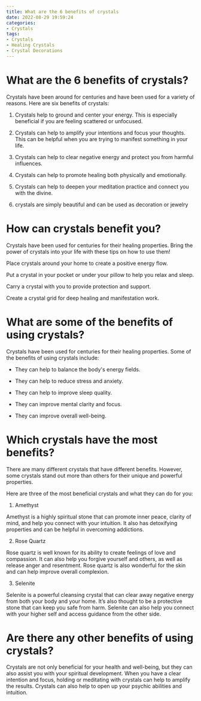 ```yaml
---
title: What are the 6 benefits of crystals
date: 2022-08-29 19:59:24
categories:
- Crystals
tags:
- Crystals
- Healing Crystals
- Crystal Decorations
---
```



#  What are the 6 benefits of crystals?

Crystals have been around for centuries and have been used for a variety of reasons. Here are six benefits of crystals:

1. Crystals help to ground and center your energy. This is especially beneficial if you are feeling scattered or unfocused.

2. Crystals can help to amplify your intentions and focus your thoughts. This can be helpful when you are trying to manifest something in your life.

3. Crystals can help to clear negative energy and protect you from harmful influences.

4. Crystals can help to promote healing both physically and emotionally.

5. Crystals can help to deepen your meditation practice and connect you with the divine.

6. crystals are simply beautiful and can be used as decoration or jewelry

#  How can crystals benefit you?

Crystals have been used for centuries for their healing properties. Bring the power of crystals into your life with these tips on how to use them!

Place crystals around your home to create a positive energy flow.

Put a crystal in your pocket or under your pillow to help you relax and sleep.

Carry a crystal with you to provide protection and support.

Create a crystal grid for deep healing and manifestation work.

#  What are some of the benefits of using crystals?

Crystals have been used for centuries for their healing properties. Some of the benefits of using crystals include:

- They can help to balance the body's energy fields.

- They can help to reduce stress and anxiety.

- They can help to improve sleep quality.

- They can improve mental clarity and focus.

- They can improve overall well-being.

#  Which crystals have the most benefits?

There are many different crystals that have different benefits. However, some crystals stand out more than others for their unique and powerful properties.

Here are three of the most beneficial crystals and what they can do for you:

1. Amethyst

Amethyst is a highly spiritual stone that can promote inner peace, clarity of mind, and help you connect with your intuition. It also has detoxifying properties and can be helpful in overcoming addictions.

2. Rose Quartz

Rose quartz is well known for its ability to create feelings of love and compassion. It can also help you forgive yourself and others, as well as release anger and resentment. Rose quartz is also wonderful for the skin and can help improve overall complexion.

3. Selenite

Selenite is a powerful cleansing crystal that can clear away negative energy from both your body and your home. It’s also thought to be a protective stone that can keep you safe from harm. Selenite can also help you connect with your higher self and access guidance from the other side.

#  Are there any other benefits of using crystals?

Crystals are not only beneficial for your health and well-being, but they can also assist you with your spiritual development. When you have a clear intention and focus, holding or meditating with crystals can help to amplify the results. Crystals can also help to open up your psychic abilities and intuition.